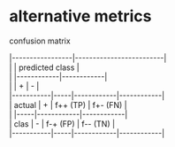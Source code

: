 # alternative metrics

confusion matrix  
  
|-----------------|-------------------------|  
|                 |  predicted class        |  
|                 |------------|------------|  
|                 |    +       |    -       |  
|-----------|-----|------------|------------|  
|   actual  |  +  |  f++ (TP)  |  f+- (FN)  |  
|           |-----|------------|------------|  
|   clas    |  -  |  f-+ (FP)  |  f-- (TN)  |  
|-----------|-----|------------|------------|  


